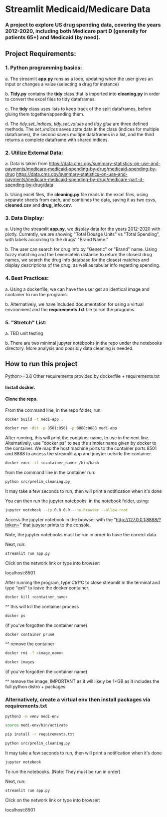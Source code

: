 # Streamlit Medicaid/Medicare Data
### A project to explore US drug spending data, covering the years 2012-2020, including both Medicare part D (generally for patients 65+) and Medicaid (by need).


## Project Requirements:

### 1. Python programming basics:
  
  a. The streamlit **app.py** runs as a loop, updating when the user gives an input or changes a value (selecting a drug for instance)
  
  b. **Tidy.py** contains the **tidy** class that is imported into **cleaning.py** in order to convert the excel files to tidy dataframes.
  
  c. The **tidy** class uses lists to keep track of the split dataframes, before gluing them together/appending them.
  
  d. The *tidy.set_indices*, *tidy.set_values* and *tidy.glue* are three defined methods. The *set_indices* saves state data in the class (indices for multiple dataframes), the second saves multipe dataframes in a list, and the third returns a complete dataframe with shared indices.

### 2. Utilize External Data:
  
  a. Data is taken from
  https://data.cms.gov/summary-statistics-on-use-and-payments/medicare-medicaid-spending-by-drug/medicaid-spending-by-drug
  https://data.cms.gov/summary-statistics-on-use-and-payments/medicare-medicaid-spending-by-drug/medicare-part-d-spending-by-drug/data
  
  b. Using excel files, the **cleaning.py** file reads in the excel files, using separate sheets from each, and combines the data, saving it as two csvs, **cleaned.csv** and **drug_info.csv**.

### 3. Data Display:
  
  a. Using the streamlit **app.py**, we display data for the years 2012-2020 with plotly. Currently, we are showing "Total Dosage Units" vs "Total      Spending", with labels according to the drugs' "Brand Name."
  
  b. The user can search for drug info by "Generic" or "Brand" name. Using fuzzy matching and the Levenshtein distance to return the closest drug names, we search the drug info database for the closest matches and display descriptions of the drug, as well as tabular info regarding spending.
  
### 4. Best Practices:
  
  a. Using a dockerfile, we can have the user get an identical image and container to run the programs.
  
  b. Alternatively, we have included documentation for using a virtual environment and the **requirements.txt** file to run the programs.
  
### 5. "Stretch" List:
  
  a. TBD unit testing
  
  b. There are two minimal jupyter notebooks in the repo under the notebooks directory. More analysis and possibly data cleaning is needed.



## How to run this project
Python>=3.8
Other requirements provided by dockerfile + requirements.txt

#### Install docker.

#### Clone the repo.

From the command line, in the repo folder, run:
```bash
docker build -t medi-app .
```
```bash
docker run -dit -p 8501:8501 -p 8888:8888 medi-app
```


After running, this will print the container name, to use in the next line. Alternatively, use "docker ps" to see the simpler name given by docker to the container. We map the host machine ports to the container ports 8501 and 8888 to access the streamlit app and jupyter outside the container.

```bash
docker exec -it <container_name> /bin/bash
```
from the command line in the container run:
```bash
python src/prelim_cleaning.py
```
It may take a few seconds to run, then will print a notification when it's done

You can then run the jupyter notebooks, in the notebook folder, using:

```bash
jupyter notebook --ip 0.0.0.0 --no-browser --allow-root
```

Access the jupyter notebook in the browser with the "http://127.0.0.1:8888/?token=" that jupyter prints to the console.

Note, the jupyter notebooks must be run in order to have the correct data.

Next, run:
```bash
streamlit run app.py
```

Click on the network link or type into browser:

localhost:8501


After running the program, type Ctrl^C to close streamlit in the terminal and type "exit" to leave the docker container.

```bash
docker kill <container_name>
```  
^^ this will kill the container process

```bash
docker ps
```
(if you've forgotten the container name)

```bash
docker container prune
``` 	
^^ remove the container

```bash
docker rmi -f <image_name>
```
```bash
docker images
```
(if you've forgotten the container name)

^^ remove the image, IMPORTANT as it will likely be 1+GB as it includes the full python distro + packages

### Alternatively, create a virtual env then install packages via requirements.txt

```bash
python3 -m venv medi-env
```

```bash
source medi-env/bin/activate
```

```bash
pip install -r requirements.txt
```
```bash
python src/prelim_cleaning.py
```
It may take a few seconds to run, then will print a notification when it's done

```bash
jupyter notebook
```
To run the notebooks. (Note: They must be run in order)

Next, run:
```bash
streamlit run app.py
```
Click on the network link or type into browser:

localhost:8501



